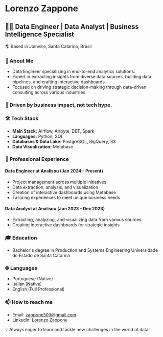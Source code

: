 # Lorenzo Zappone

## 👨‍💻 Data Engineer | Data Analyst | Business Intelligence Specialist

🌎 Based in Joinville, Santa Catarina, Brasil

### 🚀 About Me

- Data Engineer specializing in end-to-end analytics solutions.
- Expert in extracting insights from diverse data sources, building data pipelines, and crafting interactive dashboards.
- Focused on driving strategic decision-making through data-driven consulting across various industries.

### 🎯 Driven by business impact, not tech hype.

### 🛠️ Tech Stack

- **Main Stack:** Airflow, Airbyte, DBT, Spark
- **Languages:** Python, SQL
- **Databases & Data Lake:** PostgreSQL, BigQuery, S3
- **Data Visualization:** Metabase

### 💼 Professional Experience

#### Data Engineer at Analisou (Jan 2024 - Present)
- Project management across multiple initiatives
- Data extraction, analysis, and visualization
- Creation of interactive dashboards using Metabase
- Tailoring experiences to meet unique business needs

#### Data Analyst at Analisou (Jun 2023 - Dec 2023)
- Extracting, analyzing, and visualizing data from various sources
- Creating interactive dashboards for strategic insights

### 🎓 Education

- Bachelor's degree in Production and Systems Engineering
  Universidade do Estado de Santa Catarina

### 🌐 Languages

- Portuguese (Native)
- Italian (Native)
- English (Full Professional)

### 📫 How to reach me

- Email: zappone500@gmail.com
- LinkedIn: [Lorenzo Zappone](https://www.linkedin.com/in/lorenzo-zappone-728887215)


💡 Always eager to learn and tackle new challenges in the world of data!
